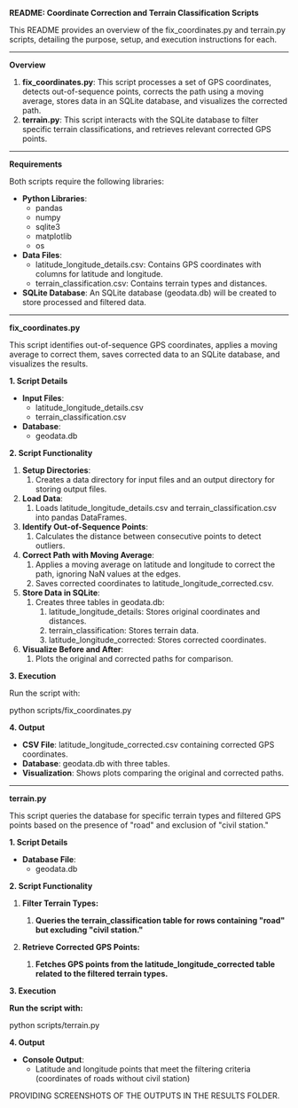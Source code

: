 **README: Coordinate Correction and Terrain Classification Scripts**

This README provides an overview of the fix_coordinates.py and terrain.py scripts, detailing the purpose, setup, and execution instructions for each.

-----
**Overview**

1. **fix_coordinates.py**: This script processes a set of GPS coordinates, detects out-of-sequence points, corrects the path using a moving average, stores data in an SQLite database, and visualizes the corrected path.
1. **terrain.py**: This script interacts with the SQLite database to filter specific terrain classifications, and retrieves relevant corrected GPS points.
-----
**Requirements**

Both scripts require the following libraries:

- **Python Libraries**:
  - pandas
  - numpy
  - sqlite3
  - matplotlib
  - os
- **Data Files**:
  - latitude_longitude_details.csv: Contains GPS coordinates with columns for latitude and longitude.
  - terrain_classification.csv: Contains terrain types and distances.
- **SQLite Database**: An SQLite database (geodata.db) will be created to store processed and filtered data.
-----
**fix_coordinates.py**

This script identifies out-of-sequence GPS coordinates, applies a moving average to correct them, saves corrected data to an SQLite database, and visualizes the results.

**1. Script Details**

- **Input Files**:
  - latitude_longitude_details.csv
  - terrain_classification.csv
- **Database**:
  - geodata.db

**2. Script Functionality**

1. **Setup Directories**:
   1. Creates a data directory for input files and an output directory for storing output files.
1. **Load Data**:
   1. Loads latitude_longitude_details.csv and terrain_classification.csv into pandas DataFrames.
1. **Identify Out-of-Sequence Points**:
   1. Calculates the distance between consecutive points to detect outliers.
1. **Correct Path with Moving Average**:
   1. Applies a moving average on latitude and longitude to correct the path, ignoring NaN values at the edges.
   1. Saves corrected coordinates to latitude_longitude_corrected.csv.
1. **Store Data in SQLite**:
   1. Creates three tables in geodata.db:
      1. latitude_longitude_details: Stores original coordinates and distances.
      1. terrain_classification: Stores terrain data.
      1. latitude_longitude_corrected: Stores corrected coordinates.
1. **Visualize Before and After**:
   1. Plots the original and corrected paths for comparison.

**3. Execution**

Run the script with:

python scripts/fix_coordinates.py

**4. Output**

- **CSV File**: latitude_longitude_corrected.csv containing corrected GPS coordinates.
- **Database**: geodata.db with three tables.
- **Visualization**: Shows plots comparing the original and corrected paths.
-----


**terrain.py**

This script queries the database for specific terrain types and filtered GPS points based on the presence of "road" and exclusion of "civil station."

**1. Script Details**

- **Database File**:
  - geodata.db

**2. Script Functionality**

1. **Filter Terrain Types:**
   1. **Queries the terrain_classification table for rows containing "road" but excluding "civil station."**


1. **Retrieve Corrected GPS Points:**
   1. **Fetches GPS points from the latitude_longitude_corrected table related to the filtered terrain types.**

**3. Execution**

**Run the script with:**

python scripts/terrain.py

**4. Output**

- **Console Output**:
  - Latitude and longitude points that meet the filtering criteria (coordinates of roads without civil station)



PROVIDING SCREENSHOTS OF THE OUTPUTS IN THE RESULTS FOLDER.
